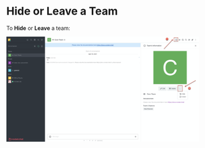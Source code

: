 # Hide or Leave a Team

To **Hide** or **Leave** a team:

![](../../../../.gitbook/assets/image%20%28350%29.png)


